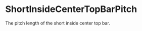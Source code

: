 ShortInsideCenterTopBarPitch
============================

The pitch length of the short inside center top bar.
